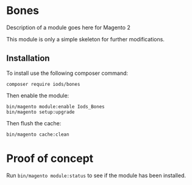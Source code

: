 Bones
=====

Description of a module goes here for Magento 2

This module is only a simple skeleton for further modifications.

## Installation
To install use the following composer command:

    composer require iods/bones

Then enable the module:

    bin/magento module:enable Iods_Bones
    bin/magento setup:upgrade

Then flush the cache:

    bin/magento cache:clean

# Proof of concept
Run `bin/magento module:status` to see if the module has been installed.
